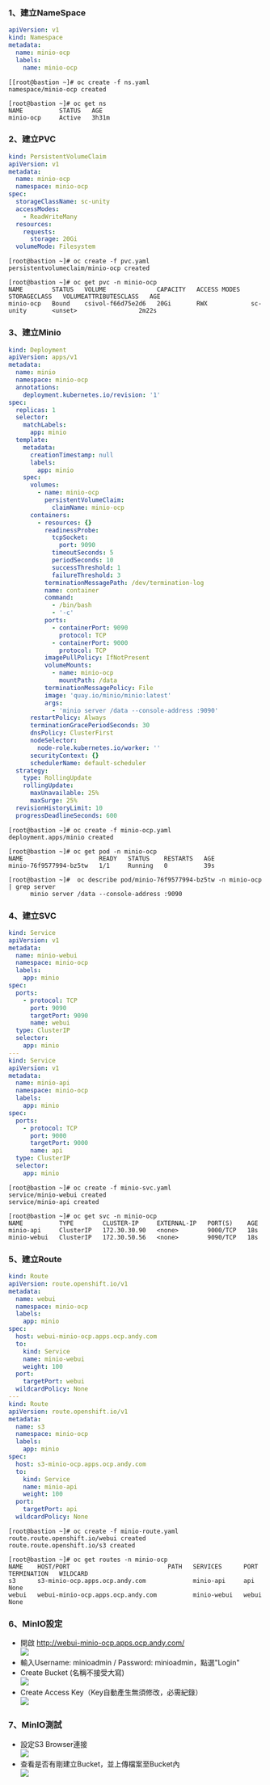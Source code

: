 ### 1、建立NameSpace
```yaml
apiVersion: v1
kind: Namespace
metadata:
  name: minio-ocp
  labels:
    name: minio-ocp
```
```
[[root@bastion ~]# oc create -f ns.yaml
namespace/minio-ocp created

[root@bastion ~]# oc get ns
NAME          STATUS   AGE
minio-ocp     Active   3h31m
```

### 2、建立PVC
```yaml
kind: PersistentVolumeClaim
apiVersion: v1
metadata:
  name: minio-ocp
  namespace: minio-ocp
spec:
  storageClassName: sc-unity
  accessModes:
    - ReadWriteMany
  resources:
    requests:
      storage: 20Gi
  volumeMode: Filesystem
```
```
[root@bastion ~]# oc create -f pvc.yaml
persistentvolumeclaim/minio-ocp created

[root@bastion ~]# oc get pvc -n minio-ocp
NAME        STATUS   VOLUME              CAPACITY   ACCESS MODES   STORAGECLASS   VOLUMEATTRIBUTESCLASS   AGE
minio-ocp   Bound    csivol-f66d75e2d6   20Gi       RWX            sc-unity       <unset>                 2m22s
```

### 3、建立Minio
```yaml
kind: Deployment
apiVersion: apps/v1
metadata:
  name: minio
  namespace: minio-ocp
  annotations:
    deployment.kubernetes.io/revision: '1'
spec:
  replicas: 1
  selector:
    matchLabels:
      app: minio
  template:
    metadata:
      creationTimestamp: null
      labels:
        app: minio
    spec:
      volumes:
        - name: minio-ocp
          persistentVolumeClaim:
            claimName: minio-ocp
      containers:
        - resources: {}
          readinessProbe:
            tcpSocket:
              port: 9090
            timeoutSeconds: 5
            periodSeconds: 10
            successThreshold: 1
            failureThreshold: 3
          terminationMessagePath: /dev/termination-log
          name: container
          command:
            - /bin/bash
            - '-c'
          ports:
            - containerPort: 9090
              protocol: TCP
            - containerPort: 9000
              protocol: TCP
          imagePullPolicy: IfNotPresent
          volumeMounts:
            - name: minio-ocp
              mountPath: /data
          terminationMessagePolicy: File
          image: 'quay.io/minio/minio:latest'
          args:
            - 'minio server /data --console-address :9090'
      restartPolicy: Always
      terminationGracePeriodSeconds: 30
      dnsPolicy: ClusterFirst
      nodeSelector:
        node-role.kubernetes.io/worker: ''
      securityContext: {}
      schedulerName: default-scheduler
  strategy:
    type: RollingUpdate
    rollingUpdate:
      maxUnavailable: 25%
      maxSurge: 25%
  revisionHistoryLimit: 10
  progressDeadlineSeconds: 600
```
```
[root@bastion ~]# oc create -f minio-ocp.yaml
deployment.apps/minio created

[root@bastion ~]# oc get pod -n minio-ocp
NAME                     READY   STATUS    RESTARTS   AGE
minio-76f9577994-bz5tw   1/1     Running   0          39s

[root@bastion ~]#  oc describe pod/minio-76f9577994-bz5tw -n minio-ocp | grep server
      minio server /data --console-address :9090
```

### 4、建立SVC
```yaml
kind: Service
apiVersion: v1
metadata:
  name: minio-webui
  namespace: minio-ocp
  labels:
    app: minio
spec:
  ports:
    - protocol: TCP
      port: 9090
      targetPort: 9090
      name: webui
  type: ClusterIP
  selector:
    app: minio
---
kind: Service
apiVersion: v1
metadata:
  name: minio-api
  namespace: minio-ocp
  labels:
    app: minio
spec:
  ports:
    - protocol: TCP
      port: 9000
      targetPort: 9000
      name: api
  type: ClusterIP
  selector:
    app: minio
```
```
[root@bastion ~]# oc create -f minio-svc.yaml
service/minio-webui created
service/minio-api created

[root@bastion ~]# oc get svc -n minio-ocp
NAME          TYPE        CLUSTER-IP     EXTERNAL-IP   PORT(S)    AGE
minio-api     ClusterIP   172.30.30.90   <none>        9000/TCP   18s
minio-webui   ClusterIP   172.30.50.56   <none>        9090/TCP   18s
```

### 5、建立Route
```yaml
kind: Route
apiVersion: route.openshift.io/v1
metadata:
  name: webui
  namespace: minio-ocp
  labels:
    app: minio
spec:
  host: webui-minio-ocp.apps.ocp.andy.com
  to:
    kind: Service
    name: minio-webui
    weight: 100
  port:
    targetPort: webui
  wildcardPolicy: None
---
kind: Route
apiVersion: route.openshift.io/v1
metadata:
  name: s3
  namespace: minio-ocp
  labels:
    app: minio
spec:
  host: s3-minio-ocp.apps.ocp.andy.com
  to:
    kind: Service
    name: minio-api
    weight: 100
  port:
    targetPort: api
  wildcardPolicy: None
```
```
[root@bastion ~]# oc create -f minio-route.yaml
route.route.openshift.io/webui created
route.route.openshift.io/s3 created

[root@bastion ~]# oc get routes -n minio-ocp
NAME    HOST/PORT                           PATH   SERVICES      PORT    TERMINATION   WILDCARD
s3      s3-minio-ocp.apps.ocp.andy.com             minio-api     api                   None
webui   webui-minio-ocp.apps.ocp.andy.com          minio-webui   webui                 None
```

### 6、MinIO設定
* 開啟 http://webui-minio-ocp.apps.ocp.andy.com/  
  ![](https://github.com/Andy0583/OCP/blob/main/Image/mino/minio-1.png?raw=true)    
* 輸入Username: minioadmin / Password: minioadmin，點選"Login"
* Create Bucket (名稱不接受大寫)  
  ![](https://github.com/Andy0583/OCP/blob/main/Image/mino/minio-2.png?raw=true)
* Create Access Key（Key自動產生無須修改，必需紀錄）  
  ![](https://github.com/Andy0583/OCP/blob/main/Image/mino/minio-3.png?raw=true)

### 7、MinIO測試
* 設定S3 Browser連接  
  ![](https://github.com/Andy0583/OCP/blob/main/Image/mino/minio-4.png?raw=true)
* 查看是否有剛建立Bucket，並上傳檔案至Bucket內  
  ![](https://github.com/Andy0583/OCP/blob/main/Image/mino/minio-5.png?raw=true)
